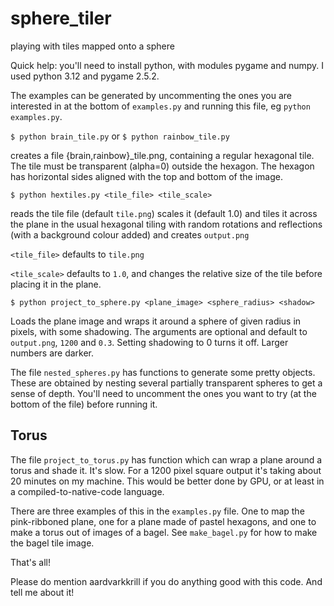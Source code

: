 # sphere_tiler

playing with tiles mapped onto a sphere

Quick help:
you'll need to install python, with modules pygame and numpy. I used python 3.12 and pygame 2.5.2.

The examples can be generated by uncommenting the ones you are interested in at the bottom of
`examples.py` and running this file, eg `python examples.py`.

`$ python brain_tile.py`
or `$ python rainbow_tile.py`

creates a file {brain,rainbow}_tile.png, containing a regular hexagonal tile. The tile must be transparent (alpha=0)
outside the
hexagon. The hexagon has horizontal sides aligned with the top and bottom of the image.

`$ python hextiles.py <tile_file> <tile_scale>`

reads the tile file (default `tile.png`) scales it (default 1.0) and tiles it across the plane in the usual hexagonal
tiling with random rotations
and reflections (with a background colour added) and creates `output.png`

`<tile_file>` defaults to `tile.png`

`<tile_scale>` defaults to `1.0`, and changes the relative size of the tile before placing it in the plane.

`$ python project_to_sphere.py <plane_image> <sphere_radius> <shadow>`

Loads the plane image and wraps it around a sphere of given radius in pixels, with some
shadowing. The arguments are optional and default to `output.png`, `1200` and `0.3`.
Setting shadowing to 0 turns it off. Larger numbers are darker.

The file `nested_spheres.py` has functions to generate some pretty objects. These are obtained
by nesting several partially transparent spheres to get a sense of depth. You'll need to uncomment
the ones you want to try (at the bottom of the file) before running it.

## Torus

The file `project_to_torus.py` has function which can wrap a plane around a torus and shade it.
It's slow.  For a 1200 pixel square output it's taking about 20 minutes on my machine.  This would be better
done by GPU, or at least in a compiled-to-native-code language.  

There are three examples of this in the `examples.py` file.  One to map the pink-ribboned plane,
one for a plane made of pastel hexagons, and one to make a torus out of images of a bagel.
See `make_bagel.py` for how to make the bagel tile image.

That's all!

Please do mention aardvarkkrill if you do anything good with this code. And tell me about it!
